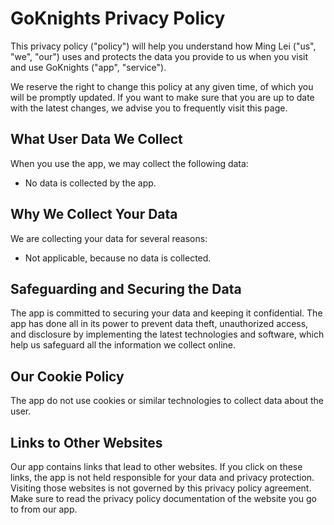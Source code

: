 # GoKnights Privacy Policy

This privacy policy ("policy") will help you understand how Ming Lei ("us", "we", "our") uses and protects 
the data you provide to us when you visit and use GoKnights ("app", "service").

We reserve the right to change this policy at any given time, of which you will be promptly
updated. If you want to make sure that you are up to date with the latest changes, we advise
you to frequently visit this page.

## What User Data We Collect

When you use the app, we may collect the following data:

- No data is collected by the app.

## Why We Collect Your Data

We are collecting your data for several reasons:

- Not applicable, because no data is collected.

## Safeguarding and Securing the Data

The app is committed to securing your data and keeping it confidential. The app has done all in its
power to prevent data theft, unauthorized access, and disclosure by implementing the latest
technologies and software, which help us safeguard all the information we collect online.

## Our Cookie Policy

The app do not use cookies or similar technologies to collect data about the user.

## Links to Other Websites

Our app contains links that lead to other websites. If you click on these links, the app is not
held responsible for your data and privacy protection. Visiting those websites is not governed by
this privacy policy agreement. Make sure to read the privacy policy documentation of the
website you go to from our app.